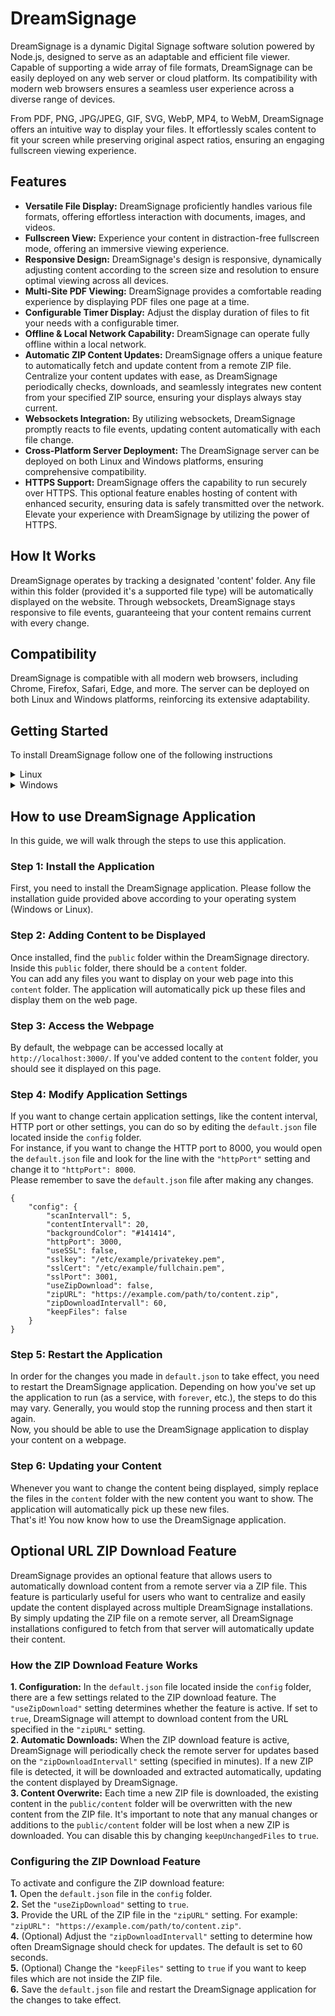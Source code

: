 # DreamSignage
DreamSignage is a dynamic Digital Signage software solution powered by Node.js, designed to serve as an adaptable and efficient file viewer. Capable of supporting a wide array of file formats, DreamSignage can be easily deployed on any web server or cloud platform. Its compatibility with modern web browsers ensures a seamless user experience across a diverse range of devices.

From PDF, PNG, JPG/JPEG, GIF, SVG, WebP, MP4, to WebM, DreamSignage offers an intuitive way to display your files. It effortlessly scales content to fit your screen while preserving original aspect ratios, ensuring an engaging fullscreen viewing experience.


## Features
- **Versatile File Display:** DreamSignage proficiently handles various file formats, offering effortless interaction with documents, images, and videos.
- **Fullscreen View:** Experience your content in distraction-free fullscreen mode, offering an immersive viewing experience.
- **Responsive Design:** DreamSignage's design is responsive, dynamically adjusting content according to the screen size and resolution to ensure optimal viewing across all devices.
- **Multi-Site PDF Viewing:** DreamSignage provides a comfortable reading experience by displaying PDF files one page at a time.
- **Configurable Timer Display:** Adjust the display duration of files to fit your needs with a configurable timer.
- **Offline & Local Network Capability:** DreamSignage can operate fully offline within a local network.
- **Automatic ZIP Content Updates:** DreamSignage offers a unique feature to automatically fetch and update content from a remote ZIP file. Centralize your content updates with ease, as DreamSignage periodically checks, downloads, and seamlessly integrates new content from your specified ZIP source, ensuring your displays always stay current.
- **Websockets Integration:** By utilizing websockets, DreamSignage promptly reacts to file events, updating content automatically with each file change.
- **Cross-Platform Server Deployment:** The DreamSignage server can be deployed on both Linux and Windows platforms, ensuring comprehensive compatibility.
- **HTTPS Support:** DreamSignage offers the capability to run securely over HTTPS. This optional feature enables hosting of content with enhanced security, ensuring data is safely transmitted over the network. Elevate your experience with DreamSignage by utilizing the power of HTTPS.


## How It Works
DreamSignage operates by tracking a designated 'content' folder. Any file within this folder (provided it's a supported file type) will be automatically displayed on the website. Through websockets, DreamSignage stays responsive to file events, guaranteeing that your content remains current with every change.

## Compatibility
DreamSignage is compatible with all modern web browsers, including Chrome, Firefox, Safari, Edge, and more. The server can be deployed on both Linux and Windows platforms, reinforcing its extensive adaptability.

## Getting Started
To install DreamSignage follow one of the following instructions
<details>

<summary>Linux</summary>

  ### Step 1: Install Node.js
  Before you can run the DreamSignage application, ensure Node.js is installed on your system. Node.js is a runtime environment that allows you to run JavaScript on the server side.
  Check if Node.js is installed by running:
  ```
  node -v
  ```
  If Node.js is not installed, download and install it. On a Linux machine, use the apt package manager:
  ```
  sudo apt update
  sudo apt install nodejs
  ```
  Make sure to have at least NodeJS Version `v18.15.0`. This is the version im working on this project.
  ```
  node -v
  ```
  ### Step 2: Create a Directory for DreamSignage
  Create a directory where you will install the DreamSignage application:
  ```
  mkdir DreamSignage
  ```
  ### Step 3: Clone DreamSignage repository from GitHub
  After creating the directory, navigate into it and clone the DreamSignage repository from GitHub. This will create a copy of the application's codebase on your system.
  ```
  cd DreamSignage
  git clone https://github.com/Ammarillo/DreamSignage.git
  ```
  ### Step 4: Install Dependencies
  DreamSignage application relies on other libraries or modules. These dependencies need to be installed before you can run the application. This can be done using npm, the Node.js package manager.
  ```
  npm install
  ```
  ### Step 5: Install Forever
  Forever is a simple CLI tool that ensures a given script runs continuously. Install forever globally using npm:
  ```
  sudo npm install -g forever
  ```
  ### Step 6: Start the Application with Forever
  Once forever is installed, you can use it to start your application:
  ```
  forever start DS.js
  ```
  ### Step 7: Setup Automatic Restart on System Reboot
  We will use the cron service to automatically restart the application whenever the system reboots. Open your crontab file for editing:
  ```
  crontab -e
  ```
  Add the following line to the end of the crontab file:
  ```
  @reboot forever start --sourceDir /path/to/DreamSignage/ DS.js
  ```
  Replace /path/to/DreamSignage with the actual path to your DreamSignage application directory. Save the file and close the text editor. The cron service will   automatically load the new job and will start running the next time you reboot the system.

  Congratulations! You have now installed and set up your DreamSignage application to run continuously and restart at every system boot.
</details>

<details>

<summary>Windows</summary>
  
  ### Step 1: Install Node.js
  First, we'll need to install Node.js:
  1. Download the latest stable version of Node.js from 
  https://nodejs.org/en/download
  2. Run the installer and follow the instructions to install Node.js and npm, Node's package manager.
  ### Step 2: Download DreamSignage repository from GitHub
  To get your application files onto your computer, you can download the zip directly from GitHub and extract it:
  1. Go to the repository at https://github.com/Ammarillo/DreamSignage.
  2. Click the green `Code` button, then click `Download ZIP`.
  3. Once the download is finished, extract the zip file into your desired directory.
  ### Step 3: Install Dependencies
  1. Open a PowerShell window.
  2. Navigate to the DreamSignage application directory:
  ```
  cd x:\\path\to\DreamSignage
  ```
  3. Install the dependencies with npm:
  ```
  npm install
  ```
  ### Step 4: Install node-windows
  `node-windows` is a module that allows you to interact with the Windows services.
  1. Install `node-windows` globally using npm:
  ```
  npm install -g node-windows
  ```
  ### Step 5: Install the Service
  Now install the service via this command:
  ```
  node install-service.js
  ```
  Now, your DreamSignage application will start automatically when your computer boots, and it will keep running in the background.
  ### Step 6: (Optional) Uninstall the Service
  If you need to uninstall the service you can do this by using the following command:
  ```
  node uninstall-service.js
  ```
</details>

## How to use DreamSignage Application
In this guide, we will walk through the steps to use this application.
### Step 1: Install the Application
First, you need to install the DreamSignage application. Please follow the installation guide provided above according to your operating system (Windows or Linux).
### Step 2: Adding Content to be Displayed
Once installed, find the `public` folder within the DreamSignage directory. Inside this `public` folder, there should be a `content` folder.
<br>You can add any files you want to display on your web page into this `content` folder. The application will automatically pick up these files and display them on the web page.
### Step 3: Access the Webpage
By default, the webpage can be accessed locally at `http://localhost:3000/`. If you've added content to the `content` folder, you should see it displayed on this page.
### Step 4: Modify Application Settings
If you want to change certain application settings, like the content interval, HTTP port or other settings, you can do so by editing the `default.json` file located inside the `config` folder.
<br>For instance, if you want to change the HTTP port to 8000, you would open the `default.json` file and look for the line with the `"httpPort"` setting and change it to `"httpPort": 8000`.
<br>Please remember to save the `default.json` file after making any changes.

```
{
    "config": { 
        "scanIntervall": 5,
        "contentIntervall": 20,
        "backgroundColor": "#141414",
        "httpPort": 3000,
        "useSSL": false,
        "sslkey": "/etc/example/privatekey.pem",
        "sslCert": "/etc/example/fullchain.pem",
        "sslPort": 3001,
        "useZipDownload": false,
        "zipURL": "https://example.com/path/to/content.zip",
        "zipDownloadIntervall": 60,
        "keepFiles": false
    }
}
```
### Step 5: Restart the Application
In order for the changes you made in `default.json` to take effect, you need to restart the DreamSignage application. Depending on how you've set up the application to run (as a service, with `forever`, etc.), the steps to do this may vary. Generally, you would stop the running process and then start it again.
<br>Now, you should be able to use the DreamSignage application to display your content on a webpage.
### Step 6: Updating your Content
Whenever you want to change the content being displayed, simply replace the files in the `content` folder with the new content you want to show. The application will automatically pick up these new files.
<br>That's it! You now know how to use the DreamSignage application.

## Optional URL ZIP Download Feature
DreamSignage provides an optional feature that allows users to automatically download content from a remote server via a ZIP file. This feature is particularly useful for users who want to centralize and easily update the content displayed across multiple DreamSignage installations. By simply updating the ZIP file on a remote server, all DreamSignage installations configured to fetch from that server will automatically update their content.
### How the ZIP Download Feature Works
**1. Configuration:** In the `default.json` file located inside the `config` folder, there are a few settings related to the ZIP download feature. The `"useZipDownload"` setting determines whether the feature is active. If set to `true`, DreamSignage will attempt to download content from the URL specified in the `"zipURL"` setting.<br>
**2. Automatic Downloads:** When the ZIP download feature is active, DreamSignage will periodically check the remote server for updates based on the `"zipDownloadIntervall"` setting (specified in minutes). If a new ZIP file is detected, it will be downloaded and extracted automatically, updating the content displayed by DreamSignage.<br>
**3. Content Overwrite:** Each time a new ZIP file is downloaded, the existing content in the `public/content` folder will be overwritten with the new content from the ZIP file. It's important to note that any manual changes or additions to the `public/content` folder will be lost when a new ZIP is downloaded. You can disable this by changing `keepUnchangedFiles` to `true`.<br>

### Configuring the ZIP Download Feature
To activate and configure the ZIP download feature:<br>
**1.** Open the `default.json` file in the `config` folder.<br>
**2.** Set the `"useZipDownload"` setting to `true`.<br>
**3.** Provide the URL of the ZIP file in the `"zipURL"` setting. For example: `"zipURL": "https://example.com/path/to/content.zip"`.<br>
**4.** (Optional) Adjust the `"zipDownloadIntervall"` setting to determine how often DreamSignage should check for updates. The default is set to 60 seconds.<br>
**5.** (Optional) Change the `"keepFiles"` setting to `true` if you want to keep files which are not inside the ZIP file.<br>
**6.** Save the `default.json` file and restart the DreamSignage application for the changes to take effect.<br>
